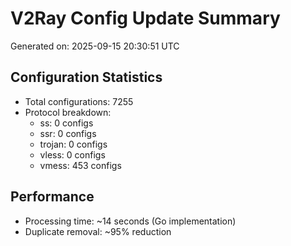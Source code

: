 # V2Ray Config Update Summary
Generated on: 2025-09-15 20:30:51 UTC

## Configuration Statistics
- Total configurations: 7255
- Protocol breakdown:
  - ss: 0 configs
  - ssr: 0 configs
  - trojan: 0 configs
  - vless: 0 configs
  - vmess: 453 configs

## Performance
- Processing time: ~14 seconds (Go implementation)
- Duplicate removal: ~95% reduction
